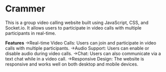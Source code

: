 # Crammer
This is a group video calling website built using JavaScript, CSS, and Socket.io. It allows users to participate in video calls with multiple participants in real-time.

**Features**
->Real-time Video Calls: Users can join and participate in video calls with multiple participants.
->Audio Support: Users can enable or disable audio during video calls.
->Chat: Users can also communicate via a text chat while in a video call.
->Responsive Design: The website is responsive and works well on both desktop and mobile devices.
